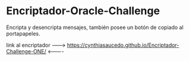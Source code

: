 # Encriptador-Oracle-Challenge
 Encripta y desencripta mensajes, también posee un botón de copiado al portapapeles.

link al encriptador --->   https://cynthiasaucedo.github.io/Encriptador-Challenge-ONE/  <----
